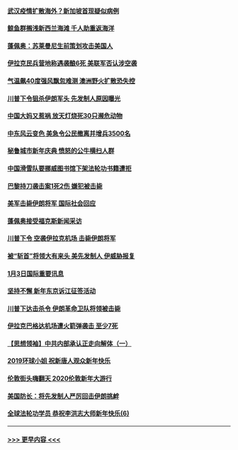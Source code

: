 #### [武汉疫情扩散海外？新加坡首现疑似病例](../pages/prog202/a102745347.md?t=01050601) 
#### [鲸鱼群搁浅新西兰海滩 千人助重返海洋](../pages/prog202/a102745257.md?t=01050601) 
#### [蓬佩奥：苏莱曼尼生前策划攻击美国人](../pages/prog202/a102745305.md?t=01050601) 
#### [伊拉克民兵营地称遇袭酿6死 美联军否认涉空袭](../pages/prog202/a102745093.md?t=01050601) 
#### [气温飙40度强风飘忽难测 澳洲野火扩散恐失控](../pages/prog202/a102744951.md?t=01050601) 
#### [川普下令狙杀伊朗军头 先发制人原因曝光](../pages/prog202/a102744900.md?t=01050601) 
#### [中国大妈又惹祸 放天灯烧死30只濒危动物](../pages/prog202/a102744899.md?t=01050601) 
#### [中东风云变色 美急令公民撤离并增兵3500名](../pages/prog202/a102744827.md?t=01050601) 
#### [秘鲁城市新年庆典 愤怒的公牛横扫人群](../pages/prog202/a102744618.md?t=01050601) 
#### [中国滑雪队要挪威图书馆下架法轮功书籍遭拒](../pages/prog202/a102744639.md?t=01050601) 
#### [巴黎持刀袭击案1死2伤 嫌犯被击毙](../pages/prog202/a102744566.md?t=01050601) 
#### [美军击毙伊朗将军 国际社会回应](../pages/prog202/a102744485.md?t=01050601) 
#### [蓬佩奥接受福克斯新闻采访](../pages/prog202/a102744480.md?t=01050601) 
#### [川普下令 空袭伊拉克机场 击毙伊朗将军](../pages/prog202/a102744470.md?t=01050601) 
#### [被“斩首”将领大有来头 美先发制人 伊威胁报复](../pages/prog202/a102744454.md?t=01050601) 
#### [1月3日国际重要讯息](../pages/prog202/a102744301.md?t=01050601) 
#### [坚持不懈 新年东京诉江征签活动](../pages/prog202/a102744303.md?t=01050601) 
#### [川普下达击杀令 伊朗革命卫队将领被击毙](../pages/prog202/a102741911.md?t=01050601) 
#### [伊拉克巴格达机场遭火箭弹袭击 至少7死](../pages/prog202/a102744115.md?t=01050601) 
#### [【思想领袖】中共内部承认正走向解体（一）](../pages/prog202/a102744097.md?t=01050601) 
#### [2019环球小姐 祝新唐人观众新年快乐](../pages/prog202/a102744043.md?t=01050601) 
#### [伦敦街头嗨翻天 2020伦敦新年大游行](../pages/prog202/a102743925.md?t=01050601) 
#### [美国防长：将先发制人严厉回击伊朗挑衅](../pages/prog202/a102743930.md?t=01050601) 
#### [全球法轮功学员 恭祝李洪志大师新年快乐(6)](../pages/prog202/a102743899.md?t=01050601) 

----
#### [ >>> 更早内容 <<< ](../indexes/prog202-earlier.md)
